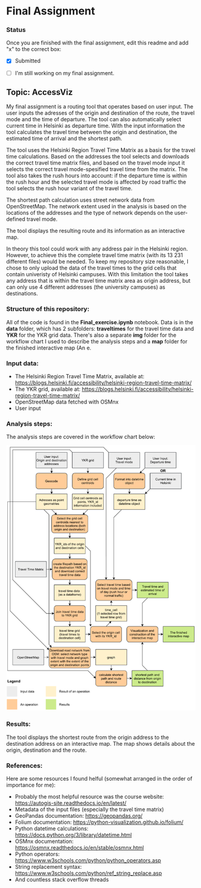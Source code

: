 # Final Assignment

### Status

Once you are finished with the final assignment, edit this readme and add "x" to the correct box:

* [x] Submitted

* [ ] I'm still working on my final assignment. 


## Topic: AccessViz
My final assignment is a routing tool that operates based on user input. The user inputs the adresses of the origin and destination of the route, the travel mode and the time of departure. The tool can also automatically select current time in Helsinki as departure time. With the input information the tool calculates the travel time between the origin and destination, the estimated time of arrival and the shortest path.

The tool uses the Helsinki Region Travel Time Matrix as a basis for the travel time calculations. Based on the addresses the tool selects and downloads the correct travel time matrix files, and based on the travel mode input it selects the correct travel mode-spesified travel time from the matrix. The tool also takes the rush hours into account: if the departure time is within the rush hour and the selected travel mode is affected by road traffic the tool selects the rush hour variant of the travel time.

The shortest path calculation uses street network data from OpenStreetMap. The network extent used in the analysis is based on the locations of the addresses and the type of network depends on the user-defined travel mode.

The tool displays the resulting route and its information as an interactive map.

In theory this tool could work with any address pair in the Helsinki region. However, to achieve this the complete travel time matrix (with its 13 231 different files) would be needed. To keep my repository size reasonable, I chose to only upload the data of the travel times to the grid cells that contain univeristy of Helsinki campuses. With this limitation the tool takes any address that is within the travel time matrix area as origin address, but can only use 4 different addresses (the university campuses) as destinations. 

### Structure of this repository:
All of the code is found in the **Final_exercise.ipynb** notebook. Data is in the **data** folder, which has 2 subfolders: **traveltimes** for the travel time data and **YKR** for the YKR grid data. There's also a separate **img** folder for the workflow chart I used to describe the analysis steps and a **map** folder for the finished interactive map (An e.

### Input data:
- The Helsinki Region Travel Time Matrix, available at: https://blogs.helsinki.fi/accessibility/helsinki-region-travel-time-matrix/
- The YKR grid, available at: https://blogs.helsinki.fi/accessibility/helsinki-region-travel-time-matrix/
- OpenStreetMap data fetched with OSMnx
- User input


### Analysis steps:
The analysis steps are covered in the workflow chart below:

![Workflow chart](img/workflow.png)

### Results:
The tool displays the shortest route from the origin address to the destination address on an interactive map. The map shows details about the origin, destination and the route.

### References:
Here are some resources I found helful (somewhat arranged in the order of importance for me):

- Probably the most helpful resource was the course website: https://autogis-site.readthedocs.io/en/latest/
- Metadata of the input files (especially the travel time matrix)
- GeoPandas documentation: https://geopandas.org/
- Folium documentation: https://python-visualization.github.io/folium/
- Python datetime calculations: https://docs.python.org/3/library/datetime.html
- OSMnx documentation: https://osmnx.readthedocs.io/en/stable/osmnx.html
- Python operators: https://www.w3schools.com/python/python_operators.asp
- String replacement syntax: https://www.w3schools.com/python/ref_string_replace.asp
- And countless stack overflow threads
